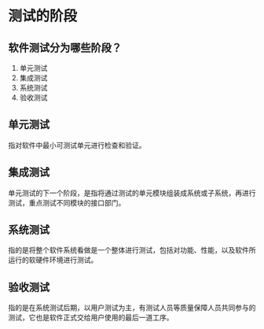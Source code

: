 # 测试的阶段

## 软件测试分为哪些阶段？
1. 单元测试
2. 集成测试
3. 系统测试
4. 验收测试
## 单元测试
指对软件中最小可测试单元进行检查和验证。
## 集成测试
单元测试的下一个阶段，是指将通过测试的单元模块组装成系统或子系统，再进行测试，重点测试不同模块的接口部门。
## 系统测试
指的是将整个软件系统看做是一个整体进行测试，包括对功能、性能，以及软件所运行的软硬件环境进行测试。
## 验收测试
指的是在系统测试后期，以用户测试为主，有测试人员等质量保障人员共同参与的测试，它也是软件正式交给用户使用的最后一道工序。